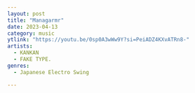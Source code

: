 ```yaml
---
layout: post
title: "Managarmr"
date: 2023-04-13
category: music
ytlink: "https://youtu.be/0sp0A3wWw9Y?si=PeiADZ4KXvATRn8-"
artists:
  - KANKAN
  - FAKE TYPE.
genres:
  - Japanese Electro Swing

---
```

